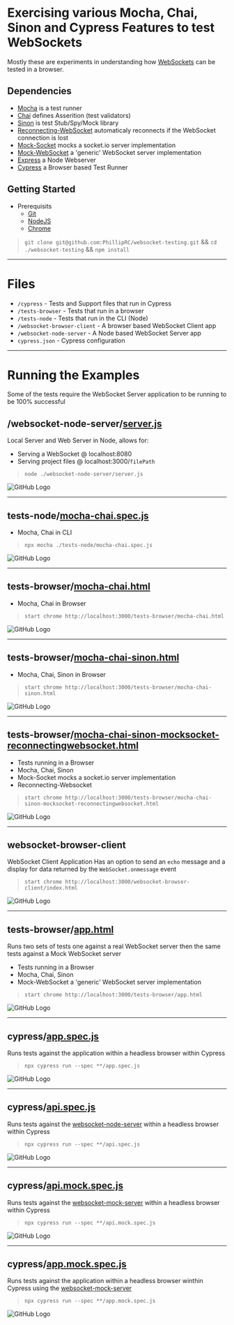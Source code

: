 # Exercising various Mocha, Chai, Sinon and Cypress Features to test WebSockets
Mostly these are experiments in understanding how [WebSockets](https://developer.mozilla.org/en-US/docs/Web/API/WebSockets_API) can be tested in a browser.
## Dependencies
- [Mocha](https://mochajs.org/) is a test runner
- [Chai](https://www.chaijs.com/) defines Asserition (test validators)
- [Sinon](https://sinonjs.org/) is test Stub/Spy/Mock library
- [Reconnecting-WebSocket](https://github.com/pladaria/reconnecting-websocket#readme) automaticaly reconnects if the WebSocket connection is lost
- [Mock-Socket](https://github.com/thoov/mock-socket) mocks a socket.io server implementation
- [Mock-WebSocket](https://github.com/PhillipRC/mock-websocket) a 'generic' WebSocket server implementation
- [Express](https://github.com/expressjs/express) a Node Webserver
- [Cypress](https://github.com/cypress-io/cypress) a Browser based Test Runner


## Getting Started
- Prerequisits
  - [Git](https://gitforwindows.org/)
  - [NodeJS](https://nodejs.org/)
  - [Chrome](https://www.google.com/chrome)

> `git clone git@github.com:PhillipRC/websocket-testing.git` && `cd ./websocket-testing` && `npm install`

---

# Files

- `/cypress` - Tests and Support files that run in Cypress
- `/tests-browser` - Tests that run in a browser
- `/tests-node` - Tests that run in the CLI (Node)
- `/websocket-browser-client` - A browser based WebSocket Client app
- `/websocket-node-server` - A Node based WebSocket Server app
- `cypress.json` - Cypress configuration

---

# Running the Examples

Some of the tests require the WebSocket Server application to be running to be 100% successful

## /websocket-node-server/[server.js](./websocket-node-server/server.js)
Local Server and Web Server in Node, allows for:
- Serving a WebSocket @ localhost:8080
- Serving project files @ localhost:3000/`filePath`
> `node ./websocket-node-server/server.js`

![GitHub Logo](./websocket-node-server/server.png)

----

## tests-node/[mocha-chai.spec.js](./tests-node/mocha-chai.spec.js)
- Mocha, Chai in CLI
> `npx mocha ./tests-node/mocha-chai.spec.js`

![GitHub Logo](./tests-node/mocha-chai.spec.png)

----

## tests-browser/[mocha-chai.html](./tests-browser/mocha-chai.html)
- Mocha, Chai in Browser
> `start chrome http://localhost:3000/tests-browser/mocha-chai.html`

![GitHub Logo](./tests-browser/mocha-chai.png)

---

## tests-browser/[mocha-chai-sinon.html](./tests-browser/mocha-chai-sinon.html)
- Mocha, Chai, Sinon in Browser
> `start chrome http://localhost:3000/tests-browser/mocha-chai-sinon.html`

![GitHub Logo](./tests-browser/mocha-chai-sinon.png)

----

## tests-browser/[mocha-chai-sinon-mocksocket-reconnectingwebsocket.html](./tests-browser/mocha-chai-sinon-mocksocket-reconnectingwebsocket.html)
- Tests running in a Browser
- Mocha, Chai, Sinon
- Mock-Socket mocks a socket.io server implementation
- Reconnecting-Websocket
> `start chrome http://localhost:3000/tests-browser/mocha-chai-sinon-mocksocket-reconnectingwebsocket.html`

![GitHub Logo](./tests-browser/mocha-chai-sinon-mocksocket-reconnectingwebsocket.png)

----

## websocket-browser-client
WebSocket Client Application
Has an option to send an `echo` message and a display for data returned by the `WebSocket.onmessage` event
> `start chrome http://localhost:3000/websocket-browser-client/index.html`

![GitHub Logo](./websocket-browser-client/index.png)

----

## tests-browser/[app.html](./tests-browser/app.html)
Runs two sets of tests one against a real WebSocket server then the same tests against a Mock WebSocket server
- Tests running in a Browser
- Mocha, Chai, Sinon
- Mock-WebSocket a 'generic' WebSocket server implementation
> `start chrome http://localhost:3000/tests-browser/app.html`

![GitHub Logo](./tests-browser/app.png)

----

## cypress/[app.spec.js](./cypress/integration/app.spec.js)
Runs tests against the application within a headless browser within Cypress
> `npx cypress run --spec **/app.spec.js`

![GitHub Logo](./cypress/integration/app.spec.png)

----

## cypress/[api.spec.js](./cypress/integration/api.spec.js)
Runs tests against the [websocket-node-server](./websocket-node-server/websocket-node-server.js) within a headless browser within Cypress
> `npx cypress run --spec **/api.spec.js`

![GitHub Logo](./cypress/integration/api.spec.png)

----

## cypress/[api.mock.spec.js](./cypress/integration/api.mock.spec.js)
Runs tests against the [websocket-mock-server](./websocket-mock-server/websocket-mock-server.js) within a headless browser within Cypress
> `npx cypress run --spec **/api.mock.spec.js`

![GitHub Logo](./cypress/integration/api.mock.spec.png)

----

## cypress/[app.mock.spec.js](./cypress/integration/app.mock.spec.js)
Runs tests against the application within a headless browser winthin Cypress using the [websocket-mock-server](./websocket-mock-server/websocket-mock-server.js)
> `npx cypress run --spec **/app.mock.spec.js`

![GitHub Logo](./cypress/integration/app.mock.spec.png)